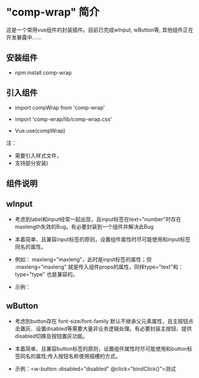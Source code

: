 # "comp-wrap" 简介
这是一个常用vue组件的封装插件。目前已完成wInput, wButton等, 其他组件正在开发暴露中......

## 安装组件

- npm install comp-wrap

##  引入组件

- import compWrap from 'comp-wrap'

- import 'comp-wrap/lib/comp-wrap.css'

- Vue.use(compWrap)

注：
- 需要引入样式文件，
- 支持部分安装)

## 组件说明

##  wInput
-  考虑到label和input经常一起出现，且input标签在text="number"时存在maxlength失效的Bug，有必要封装到一个组件并解决此Bug

- 本着简单、且兼容input标签的原则，设置组件属性时尽可能使用和input标签同名的属性。
- 例如： maxleng="maxleng"，此时是input标签的属性；但 :maxleng="maxleng" 就是传入组件props的属性，同样type="text"和：type="type" 也是兼容的。

- 示例：<w-input :label="电话号码" v-model.trim="idCard" type="number" maxlength="11" :disabled="disabled"></w-input>

##  wButton
-  考虑到button存在 font-size/font-family 默认不继承父元素属性，且主按钮点击置灰、设置disabled等需要大量非业务逻辑处理。有必要封装主按钮、提供disabled切换及按钮置灰功能。

- 本着简单、且兼容button标签的原则，设置组件属性时尽可能使用和button标签同名的属性;传入按钮名称使用插槽的方式。

- 示例：<w-button :disabled="disabled" @click="bindClick()">测试</w-button>

